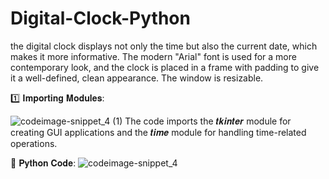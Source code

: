 # Digital-Clock-Python
the digital clock displays not only the time but also the current date, which makes it more informative. The modern "Arial" font is used for a more contemporary look, and the clock is placed in a frame with padding to give it a well-defined, clean appearance. The window is resizable.

1️⃣ 𝐈𝐦𝐩𝐨𝐫𝐭𝐢𝐧𝐠 𝐌𝐨𝐝𝐮𝐥𝐞𝐬:

![codeimage-snippet_4 (1)](https://github.com/kaniz-codes/Digital-Clock-Python/assets/138873297/6d9e1fed-84b4-4f1c-be3a-f5fb160021d4)
The code imports the 𝒕𝒌𝒊𝒏𝒕𝒆𝒓 module for creating GUI applications and the 𝒕𝒊𝒎𝒆 module for handling time-related operations.




🐍 𝐏𝐲𝐭𝐡𝐨𝐧 𝐂𝐨𝐝𝐞:
![codeimage-snippet_4](https://github.com/kaniz-codes/Digital-Clock-Python/assets/138873297/e020a8ea-e6d8-42f7-ab3d-ecb1f84a430d)
